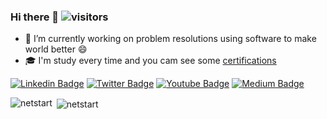 ### Hi there 👋 ![visitors](https://visitor-badge.glitch.me/badge?page_id=netstart)

- 🔭 I’m currently working on problem resolutions using software to make world better 😄
- 🎓 I'm study every time and you cam see some [certifications](https://github.com/netstart/certifications)


[![Linkedin Badge](https://img.shields.io/badge/-LinkedIn-blue?style=flat-square&logo=linkedin&logoColor=white&link=https://www.linkedin.com/in/claytonpassos/)](https://www.linkedin.com/in/claytonpassos/)
[![Twitter Badge](https://img.shields.io/badge/-Twitter-1ca0f1?style=flat-square&labelColor=1ca0f1&logo=twitter&logoColor=white&link=https://twitter.com/codigorefinado)](https://twitter.com/codigorefinado)
[![Youtube Badge](https://img.shields.io/badge/-YouTube-ff0000?style=flat-square&labelColor=ff0000&logo=youtube&logoColor=white&link=https://www.youtube.com/codigorefinado)](https://www.youtube.com/codigorefinado)
[![Medium Badge](https://img.shields.io/badge/medium-%2312100E.svg?&=flat-square&logo=medium&logoColor=white&link=https://medium.com/codigorefinado)](https://medium.com/codigorefinado)




<!--
**netstart/netstart** is a ✨ _special_ ✨ repository because its `README.md` (this file) appears on your GitHub profile.

Here are some ideas to get you started:

- 🔭 I’m currently working on ...
- 🌱 I’m currently learning ...
- 👯 I’m looking to collaborate on ...
- 🤔 I’m looking for help with ...
- 💬 Ask me about ...
- 📫 How to reach me: ...
- 😄 Pronouns: ...
- ⚡ Fun fact: ...
-->

<p><img align="left" src="https://github-readme-stats.vercel.app/api/top-langs/?username=netstart&layout=compact&hide=html" alt="netstart" /></p>
<p>&nbsp;<img align="center" src="https://github-readme-stats.vercel.app/api?username=netstart&show_icons=true" alt="netstart" /></p>
